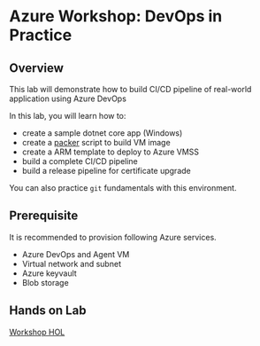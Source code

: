 # Azure Workshop: DevOps in Practice

## Overview

This lab will demonstrate how to build CI/CD pipeline of real-world application using Azure DevOps

In this lab, you will learn how to:

- create a sample dotnet core app (Windows)
- create a [packer](https://www.packer.io) script to build VM image
- create a ARM template to deploy to Azure VMSS
- build a complete CI/CD pipeline
- build a release pipeline for certificate upgrade

You can also practice `git` fundamentals with this environment.

## Prerequisite

It is recommended to provision following Azure services.

- Azure DevOps and Agent VM
- Virtual network and subnet
- Azure keyvault
- Blob storage

## Hands on Lab

[Workshop HOL](./ws_hol.md)